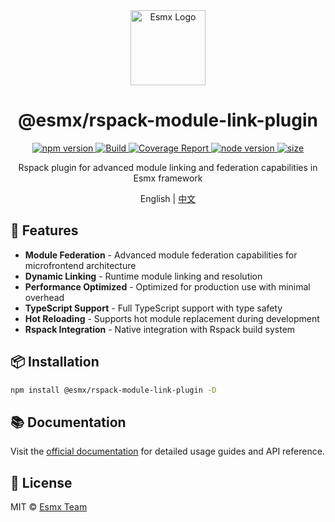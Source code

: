 <div align="center">
  <img src="https://www.esmnext.com/logo.svg?t=2025" width="120" alt="Esmx Logo" />
  <h1>@esmx/rspack-module-link-plugin</h1>
  
  <div>
    <a href="https://www.npmjs.com/package/@esmx/rspack-module-link-plugin">
      <img src="https://img.shields.io/npm/v/@esmx/rspack-module-link-plugin.svg" alt="npm version" />
    </a>
    <a href="https://github.com/esmnext/esmx/actions/workflows/build.yml">
      <img src="https://github.com/esmnext/esmx/actions/workflows/build.yml/badge.svg" alt="Build" />
    </a>
    <a href="https://www.esmnext.com/coverage/">
      <img src="https://img.shields.io/badge/coverage-live%20report-brightgreen" alt="Coverage Report" />
    </a>
    <a href="https://nodejs.org/">
      <img src="https://img.shields.io/node/v/@esmx/rspack-module-link-plugin.svg" alt="node version" />
    </a>
    <a href="https://bundlephobia.com/package/@esmx/rspack-module-link-plugin">
      <img src="https://img.shields.io/bundlephobia/minzip/@esmx/rspack-module-link-plugin" alt="size" />
    </a>
  </div>
  
  <p>Rspack plugin for advanced module linking and federation capabilities in Esmx framework</p>
  
  <p>
    English | <a href="https://github.com/esmnext/esmx/blob/master/packages/rspack-module-link-plugin/README.zh-CN.md">中文</a>
  </p>
</div>

## 🚀 Features

- **Module Federation** - Advanced module federation capabilities for microfrontend architecture
- **Dynamic Linking** - Runtime module linking and resolution
- **Performance Optimized** - Optimized for production use with minimal overhead
- **TypeScript Support** - Full TypeScript support with type safety
- **Hot Reloading** - Supports hot module replacement during development
- **Rspack Integration** - Native integration with Rspack build system

## 📦 Installation

```bash
npm install @esmx/rspack-module-link-plugin -D
```

## 📚 Documentation

Visit the [official documentation](https://www.esmnext.com) for detailed usage guides and API reference.

## 📄 License

MIT © [Esmx Team](https://github.com/esmnext/esmx) 